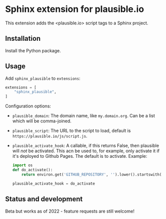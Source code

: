 # Sphinx extension for plausible.io

This extension adds the <plausible.io> script tags to a Sphinx
project.



## Installation

Install the Python package.



## Usage

Add `sphinx_plausible` to `extensions`:

```python
extensions = [
    "sphinx_plausible",
]
```

Configuration options:
* `plausible_domain`: The domain name, like `my.domain.org`.  Can be a
  list which will be comma-joined.

* `plausible_script`: The URL to the script to load, default is
  `https://plausible.io/js/script.js`.

* `plausible_activate_hook`: A callable, if this returns False, then
  plausible will *not* be activated.  This acn be used to, for
  example, only activate it if it's deployed to Github Pages.  The
  default is to activate.  Example:

  ```python
  import os
  def do_activate():
      return environ.get('GITHUB_REPOSITORY', '').lower().startswith('aaltoscicomp')

  plausible_activate_hook = do_activate
  ```


## Status and development

Beta but works as of 2022 - feature requests are still welcome!
